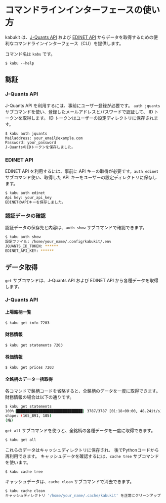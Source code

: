 # コマンドラインインターフェースの使い方

kabukit は、[J-Quants API](https://jpx-jquants.com/)
および
[EDINET API](https://disclosure2dl.edinet-fsa.go.jp/guide/static/disclosure/WZEK0110.html)
からデータを取得するための便利なコマンドラインインターフェース（CLI）を提供します。

コマンド名は `kabu` です。

```console exec="on" source="console" width="80"
$ kabu --help
```

## 認証

### J-Quants API

J-Quants API を利用するには、事前にユーザー登録が必要です。
`auth jquants` サブコマンドを使い、登録したメールアドレスとパスワードで認証して、
ID トークンを取得します。
ID トークンはユーザーの設定ディレクトリに保存されます。

```bash
$ kabu auth jquants
Mailaddress: your_email@example.com
Password: your_password
J-QuantsのIDトークンを保存しました。
```

### EDINET API

EDINET API を利用するには、事前に API キーの取得が必要です。`auth edinet` サブコマンド使い、取得した API キーをユーザーの設定ディレクトリに保存します。

```bash
$ kabu auth edinet
Api key: your_api_key
EDINETのAPIキーを保存しました。
```

### 認証データの確認

認証データの保存先と内容は、`auth show` サブコマンドで確認できます。

```bash
$ kabu auth show
設定ファイル: /home/your_name/.config/kabukit/.env
JQUANTS_ID_TOKEN: ******
EDINET_API_KEY: ******
```

## データ取得

`get` サブコマンドは、J-Quants API および EDINET API から各種データを取得します。

### J-Quants API

#### 上場銘柄一覧

```console exec="on" source="console"
$ kabu get info 7203
```

#### 財務情報

```console exec="on" source="console"
$ kabu get statements 7203
```

#### 株価情報

```console exec="on" source="console"
$ kabu get prices 7203
```

#### 全銘柄のデータ一括取得

各コマンドで銘柄コードを省略すると、全銘柄のデータを一度に取得できます。財務情報の場合は以下の通りです。

```bash
$ kabu get statements
100%|██████████████████████████████| 3787/3787 [01:18<00:00, 48.24it/s]
shape: (165_891, 105)
(略)
```

`get all` サブコマンドを使うと、全銘柄の各種データを一度に取得できます。

```bash
$ kabu get all
```

これらのデータはキャッシュディレクトリに保存され、
後でPythonコードから再利用できます。
キャッシュデータを確認するには、`cache tree` サブコマンドを使います。

```console exec="on" source="console"
$ kabu cache tree
```

キャッシュデータは、`cache clean` サブコマンドで消去できます。

```bash
$ kabu cache clean
キャッシュディレクトリ '/home/your_name/.cache/kabukit' を正常にクリーンアップしました。
```
